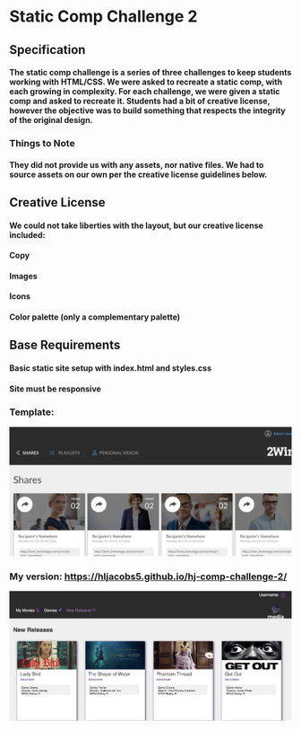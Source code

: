 # Static Comp Challenge 2

## **Specification**

#### The static comp challenge is a series of three challenges to keep students working with HTML/CSS. We were asked to recreate a static comp, with each growing in complexity. For each challenge, we were given a static comp and asked to recreate it. Students had a bit of creative license, however the objective was to build something that respects the integrity of the original design.

### **Things to Note**

#### They did not provide us with any assets, nor native files. We had to source assets on our own per the creative license guidelines below.

## **Creative License**

#### We could not take liberties with the layout, but our creative license included:

#### Copy
#### Images
#### Icons
#### Color palette (only a complementary palette)

## **Base Requirements**

#### Basic static site setup with index.html and styles.css
#### Site must be responsive

### **Template:** 

![alt text](https://github.com/hljacobs5/hj-comp-challenge-2/blob/master/Screen%20Shot%202018-04-06%20at%2011.37.35%20AM.png)

### **My version:** https://hljacobs5.github.io/hj-comp-challenge-2/

![alt text](https://github.com/hljacobs5/hj-comp-challenge-2/blob/master/mycomp2.png)
